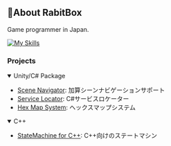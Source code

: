 ## 🍛About RabitBox
Game programmer in Japan.

[![My Skills](https://skillicons.dev/icons?i=c,cpp,cs,ts,js,lua,java,md,unity,godot,react,p5js,gitlab)](https://skillicons.dev)

### Projects
<details open><summary>Unity/C# Package</summary>
  
- [Scene Navigator](https://github.com/RabitBox/Nutmeg_SceneNavigator/releases): 加算シーンナビゲーションサポート
- [Service Locator](https://github.com/RabitBox/Cumin_ServiceLocator/releases): C#サービスロケーター
- [Hex Map System](https://github.com/RabitBox/ChiliPepperHexMapSystem/releases): ヘックスマップシステム

</details>

<details open><summary>C++</summary>
  
- [StateMachine for C++](https://gist.github.com/RabitBox/5d6c7600940502bf84498bdf7777af28): C++向けのステートマシン

</details>
<!--
**RabitBox/RabitBox** is a ✨ _special_ ✨ repository because its `README.md` (this file) appears on your GitHub profile.

Here are some ideas to get you started:

- 🔭 I’m currently working on ...
- 🌱 I’m currently learning ...
- 👯 I’m looking to collaborate on ...
- 🤔 I’m looking for help with ...
- 💬 Ask me about ...
- 📫 How to reach me: ...
- 😄 Pronouns: ...
- ⚡ Fun fact: ...
-->
